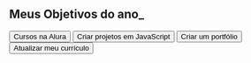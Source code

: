 <!DOCTYPE html>
<html lang="pt-br">
<head>
  <meta charset="UTF-8">
  <meta name="viewport" content="width=device-width, initial-scale=1.0">
  <title>Meus objetivos do ano</title>
  <link rel="stylesheet" href="style.css">
</head>
<body>
    <section class="conteudo-principal"></section>
        <h2 class="titulo-principal">Meus Objetivos do ano_</h2>
        <div class="botoes"></div>
        <button class="botao">Cursos na Alura</button>
      <button class="botao">Criar projetos em JavaScript</button>
      <button class="botao">Criar um portfólio</button>
      <button class="botao">Atualizar meu currículo</button>
    </div>
  </section>
</body>
</html>


</body>
</html>
